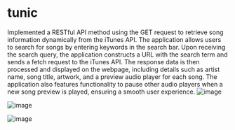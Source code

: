 # tunic
Implemented a RESTful API method using the GET request to retrieve song information dynamically from the iTunes API. The application allows users to search for songs by entering keywords in the search bar. Upon receiving the search query, the application constructs a URL with the search term and sends a fetch request to the iTunes API. The response data is then processed and displayed on the webpage, including details such as artist name, song title, artwork, and a preview audio player for each song. The application also features functionality to pause other audio players when a new song preview is played, ensuring a smooth user experience.
![image](https://github.com/janasheenakbar/tunic/assets/97395050/88d8f20a-b542-44e0-8960-e6881fee9aa5)


![image](https://github.com/janasheenakbar/tunic/assets/97395050/32e24cdc-be0c-4a5f-ad8d-7efa18490ba0)


![image](https://github.com/janasheenakbar/tunic/assets/97395050/0de0a12f-6ff4-4c91-adcb-35e9c4b80083)
